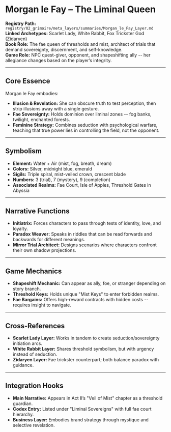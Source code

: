# Morgan le Fay – The Liminal Queen

**Registry Path:** `registry/02_grimoire/meta_layers/summaries/Morgan_le_Fay_Layer.md`  
**Linked Archetypes:** Scarlet Lady, White Rabbit, Fox Trickster God (Zidaryen)  
**Book Role:** The fae queen of thresholds and mist, architect of trials that demand sovereignty, discernment, and self-knowledge.  
**Game Role:** NPC quest-giver, opponent, and shapeshifting ally -- her allegiance changes based on the player’s integrity.

---

## Core Essence
Morgan le Fay embodies:
- **Illusion & Revelation:** She can obscure truth to test perception, then strip illusions away with a single gesture.
- **Fae Sovereignty:** Holds dominion over liminal zones -- fog banks, twilight, enchanted forests.
- **Feminine Strategy:** Combines seduction with psychological warfare, teaching that true power lies in controlling the field, not the opponent.

---

## Symbolism
- **Element:** Water + Air (mist, fog, breath, dream)
- **Colors:** Silver, midnight blue, emerald
- **Sigils:** Triple spiral, mist-veiled crown, crescent blade
- **Numbers:** 3 (trial), 7 (mystery), 9 (completion)
- **Associated Realms:** Fae Court, Isle of Apples, Threshold Gates in Abyssia

---

## Narrative Functions
- **Initiatrix:** Forces characters to pass through tests of identity, love, and loyalty.
- **Paradox Weaver:** Speaks in riddles that can be read forwards and backwards for different meanings.
- **Mirror Trial Architect:** Designs scenarios where characters confront their own shadow projections.

---

## Game Mechanics
- **Shapeshift Mechanic:** Can appear as ally, foe, or stranger depending on story branch.
- **Threshold Keys:** Holds unique "Mist Keys" to enter forbidden realms.
- **Fae Bargains:** Offers high-reward contracts with hidden costs -- requires insight to navigate.

---

## Cross-References
- **Scarlet Lady Layer:** Works in tandem to create seduction/sovereignty initiation arcs.
- **White Rabbit Layer:** Shares threshold symbolism, but with urgency instead of seduction.
- **Zidaryen Layer:** Fae trickster counterpart; both balance paradox with guidance.

---

## Integration Hooks
- **Main Narrative:** Appears in Act II’s "Veil of Mist" chapter as a threshold guardian.
- **Codex Entry:** Listed under "Liminal Sovereigns" with full fae court hierarchy.
- **Business Layer:** Embodies brand strategy through mystique and selective revelation.